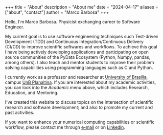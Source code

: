 +++
title = "About"
description = "About me"
date = "2024-04-17"
aliases = ["about", "contact"]
author = "Marco Barbosa"
+++

Hello, I'm Marco Barbosa. Physicist exchanging career to Software Engineer.

My current goal is to use software engineering techniques such Test-driven Development (TDD) and Continuous Integration/Continuous Delivery (CI/CD) to improve scientific softwares and workflows. To achieve this goal I have being actively developing applications and participating on open source communities of the PyData Ecosystem (Python, Numpy, pandas, among others). I also teach and mentor students to improve their problem solving capabilities using programming languages such as C and Python.

I currently work as a professor and researcher at [University of Brasilia](https://www.unb.br), campus [UnB Planaltina](https://fup.unb.br). If you are interested about my academic activities, you can look into the *Academic* menu above, which includes Research, Education, and Mentoring.

I've created this website to discuss topics on the intersection of scientific research and software development; and 
also to promote my current and past activities.

If you want to enhance your numerical computing capabilities or scientific workflow, <!--see the projects on my portfolio, check my CV --> please contact me through [e-mail](mailto:aureliobarbosa@gmail.com) or on [Linkedin](https://www.linkedin.com/in/marco-barbosa-196638234/). 
